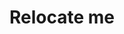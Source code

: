 ---
layout: home

title: Relocate me
titleTemplate: Эмиграция из России

hero:
  name: Эмиграция из России
  text: Не знаешь, куда валить? Подальше
  tagline: Провереные ответы на частые вопросы
  actions:
    - theme: brand
      text: Выбрать страну
      link: /countries/
    - theme: alt
      text: Рассказать историю
      link: /feedback

features:
  - title: Гайды по эмиграции
    details: Документы, ковидные ограничения 
  - title: Личный опыт
    details: Рассказы тех, кто уже там
  - title: Сообщества
    details: В такое время лучше держаться вместе
---